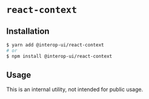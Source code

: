 # `react-context`

## Installation

```sh
$ yarn add @interop-ui/react-context
# or
$ npm install @interop-ui/react-context
```

## Usage

This is an internal utility, not intended for public usage.
